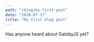 ```yaml
---
path: "/blog/my-first-post"
date: "2018-07-17"
title: "My first blog post"
---
```


Has anyone heard about GatsbyJS yet?
